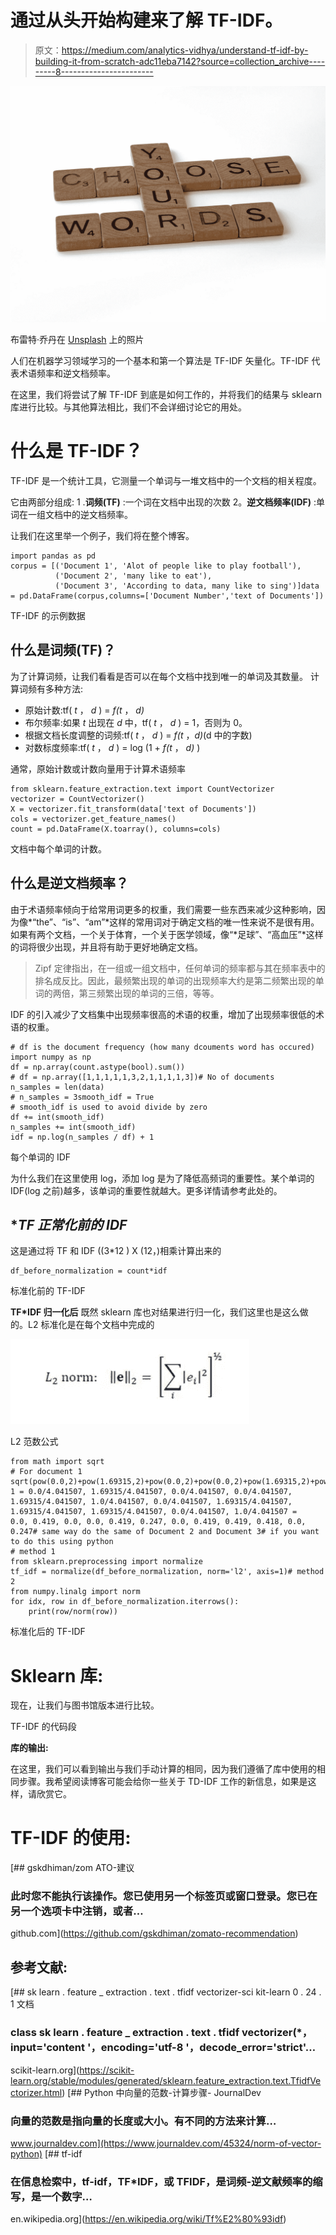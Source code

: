 # 通过从头开始构建来了解 TF-IDF。

> 原文：<https://medium.com/analytics-vidhya/understand-tf-idf-by-building-it-from-scratch-adc11eba7142?source=collection_archive---------8----------------------->

![](img/75212153b5e65478de0148f85efa4a00.png)

布雷特·乔丹在 [Unsplash](https://unsplash.com?utm_source=medium&utm_medium=referral) 上的照片

人们在机器学习领域学习的一个基本和第一个算法是 TF-IDF 矢量化。TF-IDF 代表术语频率和逆文档频率。

在这里，我们将尝试了解 TF-IDF 到底是如何工作的，并将我们的结果与 sklearn 库进行比较。与其他算法相比，我们不会详细讨论它的用处。

# 什么是 TF-IDF？

TF-IDF 是一个统计工具，它测量一个单词与一堆文档中的一个文档的相关程度。

它由两部分组成:
1 .**词频(TF)** :一个词在文档中出现的次数
2。**逆文档频率(IDF)** :单词在一组文档中的逆文档频率。

让我们在这里举一个例子，我们将在整个博客。

```
import pandas as pd
corpus = [('Document 1', 'Alot of people like to play football'),
          ('Document 2', 'many like to eat'),
          ('Document 3', 'According to data, many like to sing')]data = pd.DataFrame(corpus,columns=['Document Number','text of Documents'])
```

TF-IDF 的示例数据

## **什么是词频(TF)？**

为了计算词频，让我们看看是否可以在每个文档中找到唯一的单词及其数量。
计算词频有多种方法:

*   原始计数:tf( *t* ， *d* ) = *f(t* ， *d)*
*   布尔频率:如果 *t* 出现在 *d* 中，tf( *t* ， *d* ) = 1，否则为 0。
*   根据文档长度调整的词频:tf( *t* ， *d* ) = *f(t* ，*d)*(d 中的字数)
*   对数标度频率:tf( *t* ， *d* ) = log (1 + *f(t* ， *d)* )

通常，原始计数或计数向量用于计算术语频率

```
from sklearn.feature_extraction.text import CountVectorizer
vectorizer = CountVectorizer()
X = vectorizer.fit_transform(data['text of Documents'])
cols = vectorizer.get_feature_names()
count = pd.DataFrame(X.toarray(), columns=cols)
```

文档中每个单词的计数。

## **什么是逆文档频率？**

由于术语频率倾向于给常用词更多的权重，我们需要一些东西来减少这种影响，因为像*“the”、“is”、“am”*这样的常用词对于确定文档的唯一性来说不是很有用。如果有两个文档，一个关于体育，一个关于医学领域，像“*足球”、“高血压”*这样的词将很少出现，并且将有助于更好地确定文档。

> Zipf 定律指出，在一组或一组文档中，任何单词的频率都与其在频率表中的排名成反比。因此，最频繁出现的单词的出现频率大约是第二频繁出现的单词的两倍，第三频繁出现的单词的三倍，等等。

IDF 的引入减少了文档集中出现频率很高的术语的权重，增加了出现频率很低的术语的权重。

```
# df is the document frequency (how many dcouments word has occured)
import numpy as np
df = np.array(count.astype(bool).sum())
# df = np.array([1,1,1,1,1,3,2,1,1,1,1,3])# No of documents 
n_samples = len(data)
# n_samples = 3smooth_idf = True
# smooth_idf is used to avoid divide by zero
df += int(smooth_idf)
n_samples += int(smooth_idf)
idf = np.log(n_samples / df) + 1
```

每个单词的 IDF

为什么我们在这里使用 log，添加 log 是为了降低高频词的重要性。某个单词的 IDF(log 之前)越多，该单词的重要性就越大。更多详情请参考此处的。

## **TF *正常化前的 IDF**

这是通过将 TF 和 IDF ((3*12 ) X (12，)相乘计算出来的

```
df_before_normalization = count*idf
```

标准化前的 TF-IDF

**TF*IDF 归一化后** 既然 sklearn 库也对结果进行归一化，我们这里也是这么做的。L2 标准化是在每个文档中完成的

![](img/7ecdea8bc6941d28dda0f9c5e4bd5c3e.png)

L2 范数公式

```
from math import sqrt
# For document 1
sqrt(pow(0.0,2)+pow(1.69315,2)+pow(0.0,2)+pow(0.0,2)+pow(1.69315,2)+pow(1.0,2)+pow(0.0,2)+pow(1.69315,2)+pow(1.69315,2)+pow(1.69315,2)+pow(0.0,2)+pow(1.0,2))=4.041507document 1 = 0.0/4.041507, 1.69315/4.041507, 0.0/4.041507, 0.0/4.041507, 1.69315/4.041507, 1.0/4.041507, 0.0/4.041507, 1.69315/4.041507, 1.69315/4.041507, 1.69315/4.041507, 0.0/4.041507, 1.0/4.041507 = 
0.0, 0.419, 0.0, 0.0, 0.419, 0.247, 0.0, 0.419, 0.419, 0.418, 0.0, 0.247# same way do the same of Document 2 and Document 3# if you want to do this using python
# method 1
from sklearn.preprocessing import normalize
tf_idf = normalize(df_before_normalization, norm='l2', axis=1)# method 2
from numpy.linalg import norm
for idx, row in df_before_normalization.iterrows():
    print(row/norm(row))
```

标准化后的 TF-IDF

# **Sklearn 库:**

现在，让我们与图书馆版本进行比较。

TF-IDF 的代码段

**库的输出:**

在这里，我们可以看到输出与我们手动计算的相同，因为我们遵循了库中使用的相同步骤。我希望阅读博客可能会给你一些关于 TD-IDF 工作的新信息，如果是这样，请欣赏它。

# TF-IDF 的使用:

[](https://github.com/gskdhiman/zomato-recommendation) [## gskdhiman/zom ATO-建议

### 此时您不能执行该操作。您已使用另一个标签页或窗口登录。您已在另一个选项卡中注销，或者…

github.com](https://github.com/gskdhiman/zomato-recommendation) 

## **参考文献:**

[](https://scikit-learn.org/stable/modules/generated/sklearn.feature_extraction.text.TfidfVectorizer.html) [## sk learn . feature _ extraction . text . tfidf vectorizer-sci kit-learn 0 . 24 . 1 文档

### class sk learn . feature _ extraction . text . tfidf vectorizer(*，input='content '，encoding='utf-8 '，decode_error='strict'…

scikit-learn.org](https://scikit-learn.org/stable/modules/generated/sklearn.feature_extraction.text.TfidfVectorizer.html) [](https://www.journaldev.com/45324/norm-of-vector-python) [## Python 中向量的范数-计算步骤- JournalDev

### 向量的范数是指向量的长度或大小。有不同的方法来计算…

www.journaldev.com](https://www.journaldev.com/45324/norm-of-vector-python)  [## tf-idf

### 在信息检索中，tf-idf，TF*IDF，或 TFIDF，是词频-逆文献频率的缩写，是一个数字…

en.wikipedia.org](https://en.wikipedia.org/wiki/Tf%E2%80%93idf)